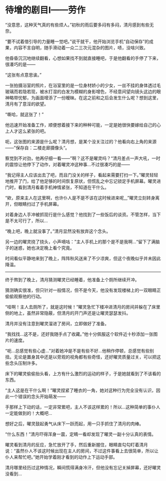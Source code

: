 # 待增的剧目I——劳作

“没意思，这种天气真的有些烦人。”初秋的雨后要多闷有多闷，清月感到有些无奈。

“要不试着借引导的力量睡一觉吧。”说干就干，他开始浏览手机“自动保存”的成果，内容不言自明，随手滑动着一众二三次元混杂的图片，啧，没啥兴致。

他昏昏沉沉地继续翻看，心想如果找不到就直接睡吧，于是他翻看的手停了下来，很凑巧的是——

“这张有点意思诶。”

一张拍摄浴室的照片，在浴室里的是一位身材娇小的少女，一丝不挂的身体透过毛玻璃而若隐若现，被水打湿的白发为模糊的身影增色，不经意间望向镜头这边的眼神略带忧郁，为画面增添了一份暧昧。在这之前和之后会发生什么呢？想到这里，清月有了意淫的欲望。

“嘶哈，就这张了！”

他迅速开始准备工作，顺便想着接下来的种种可能，一定是她很快要嫁给自己的心上人才这么紧张的吧。

呃，这张图的来源是什么呢？清月想，是某个没关注过的？他看向右上角的来源——”保存自：二楼走廊摄像头“。

察觉到不对劲，他再仔细一看——”啊？这不是曜灵吗？“清月差点一声大吼，一时的震惊让他停下了动作，对着曜灵冲这种事...不过很凑巧的是——

“我记得主人应该出去了吧，而且门没关的样子，看起来需要打扫一下。”曜灵轻轻地推开了门，给了他足够的时间恢复原状，但慌乱之中忘记锁定手机屏幕。曜灵进门时，看到清月看着手机神情紧张，不知道在干什么。

“欸，原来主人在这里啊，也许仆人是不是不该在这时候进来呢,,,”曜灵立刻转身离开，但眼睛扫过了手机屏幕。

对着身边人手冲被抓现行是什么感觉？他找到了一些饭后的谈资。不管怎样，当下是不太可行了，所以...

“晚上吧，晚上就没事了。”清月显然没有放弃这个念头。

另一边的曜灵挠了挠头，小声嘀咕：”主人手机上的那个是不是我啊...“留下了满脑子的迷惑，她也决定晚上看个究竟。

时间看似平静地来到了晚上，阵阵秋风送来了不少凉爽，但这个夜晚似乎并未因此降温。

---

终于熬到了晚上，清月猜测曜灵已经睡着，他准备上个厕所继续开冲。

猜测确实很准，但只针对一般情况，但不是今天，他没有发现楼梯上的一双眼睛正偷偷观察他的行动。

“哇啊！主人去厕所了，就是这时候！”曜灵急忙下楼冲进清月的房间并躲在了床里侧的地上，虽然非常隐蔽，但清月的开门声还是让曜灵瑟瑟发抖。 

清月并没有注意到曜灵溜进了房间，立即做好了准备。

“我找找...这不是，还好我随手点了收藏。”他十分佩服这个软件近十秒添加一张图片的速度。

“呃...总感觉有些心虚...”对着她冲是不是有些不好...他稍作停顿，总感觉有些别扭。无论是置身其中还是以旁观的视角都有些奇怪，还好曜灵质量过关，可以把这些念头压制许多。

床下的曜灵偷偷抬头看，上方有什么激烈的运动的样子，于是她就看到了不该看的东西。

“主人这是在干什么啊！”曜灵捏紧了睡衣的一角，她对这种行为完全没有认识，因此一个错误的念头开始萌发——

手那样上下动的话，一定非常累吧，主人不该这样累的！所以...这种简单的事仆人一定能做到的！大概吧...

想好之后，曜灵鼓起勇气从床下一跃而起，用一只手抓住了清月的肉棒。

“什么东西！”清月吓得浑身一震，定睛一看却发现了曜灵一副十分认真的表情。

曜灵看到清月的反应，急忙放开了手，然后重新握住，眼睛直勾勾盯着清月说：“虽然仆人不该这时候出现在主人的房间，不过这件事看上去很简单，所以让仆人来帮忙吧。”她开始学着刚才看到的动作上下运动手部。

清月哪里经历过这种情况，瞬间慌得满身冷汗，但他没有忘记关掉屏幕，还好曜灵没看到...